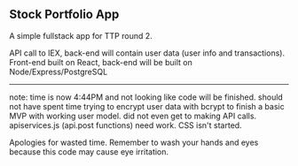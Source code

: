 ## Stock Portfolio App

A simple fullstack app for TTP round 2.

API call to IEX, back-end will contain user data (user info and transactions).
Front-end built on React, back-end will be built on Node/Express/PostgreSQL

-------------------------------------------------------------------------------------------------------------------------

note: time is now 4:44PM and not looking like code will be finished.
should not have spent time trying to encrypt user data with bcrypt to finish a basic MVP with working user model.
did not even get to making API calls.
apiservices.js (api.post functions) need work.
CSS isn't started.


Apologies for wasted time. Remember to wash your hands and eyes because this code may cause eye irritation.